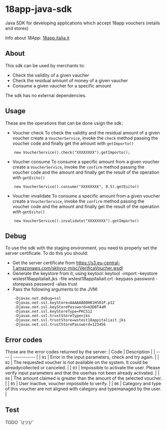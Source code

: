 # 18app-java-sdk
Java SDK for developing applications which accept 18app vouchers (retails and stores)

Info about *18App*: [18app.italia.it](https://www.18app.italia.it)

## About
This sdk can be used by merchants to:

* Check the validity of a given vaucher
* Check the residual amount of money of a given vaucher
* Consume a given vaucher for a specific amount

The sdk has no external dependencies.

## Usage
These are the operations that can be done usign the sdk:

* Voucher check
To check the validity and the residual amount of a given voucher create a `VoucherService`, invoke the `check` method passing the voucher code and finally get the amount with `getImporto()`
```
    new VoucherService().check("XXXXXXXX").getImporto();
```

* Voucher consume
To consume a specific amount from a given voucher create a `VoucherService`, invoke the `confirm` method passing the voucher code and the amount and finally get the result of the operation with `getEsito()`
```
    new VoucherService().consume("XXXXXXXX", 0.5).getEsito()
```
* Voucher invalidate
To consume a specific amount from a given voucher create a `VoucherService`, invoke the `confirm` method passing the voucher code and the amount and finally get the result of the operation with `getEsito()`
```
    new VoucherService().invalidate("XXXXXXXX").getImporto()
```

## Debug
To use the sdk with the staging environment, you need to properly set the server certificate.
To do this you should:
* Get the server certificate from
    https://s3.eu-central-1.amazonaws.com/sklivvz-misc/VerificaVoucher.wsdl
* Generate the keystore from it, using keytool:
    keytool -import -keystore wstest18appitaliait.jks -file wstest18appitaliait.crt -keypass password -storepass password -alias trust
* Pass the following arguments to the JVM:
```
    -Djavax.net.debug=ssl
    -Djavax.net.ssl.keyStore=AAAAAA00H01H501P.p12
    -Djavax.net.ssl.keyStorePassword=m3D0T4aM
    -Djavax.net.ssl.keyStoreType=PKCS12
    -Djavax.net.ssl.trustStoreType=jks
    -Djavax.net.ssl.trustStore=wstest18appitaliait.jks
    -Djavax.net.ssl.trustStorePassword=123456
```
## Error codes
Those are the error codes returned by the server:
| Code | Description |
| ---- | ----------- |
| `01` | Error in the input parameters, check and try again. |
| `02` | The requested voucher is not available on the system. It could be alreadycollected or canceled. |
| `03` | Impossible to activate the user. Please verify input parameters and that the userhas not been already activated. |
| `04` | The amount claimed is greater than the amount of the selected voucher. |
| `05` | User inactive, voucher impossible to verify. |
| `06` | Category and type of this voucher are not aligned with category and typemanaged by the user. |


## Test

TODO _¯\\_(ツ)_/¯_


